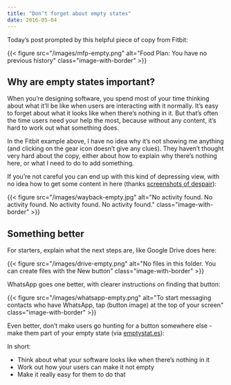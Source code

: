 ```yaml
---
title: "Don’t forget about empty states"
date: 2016-05-04
---
```


Today’s post prompted by this helpful piece of copy from Fitbit:

{{< figure src="/images/mfp-empty.png" alt="Food Plan: You have no previous history" class="image-with-border" >}}

## Why are empty states important?

When you’re designing software, you spend most of your time thinking about what it’ll be like when users are interacting with it normally. It’s easy to forget about what it looks like when there’s nothing in it. But that’s often the time users need your help the most, because without any content, it’s hard to work out what something does. 

In the Fitbit example above, I have no idea why it’s not showing me anything (and clicking on the gear icon doesn’t give any clues). They haven’t thought very hard about the copy, either about how to explain why there’s nothing here, or what I need to do to add something.

If you’re not careful you can end up with this kind of depressing view, with no idea how to get some content in here (thanks [screenshots of despair](https://screenshotsofdespair.tumblr.com/post/142924673164)):

{{< figure src="/images/wayback-empty.jpg" alt="No activity found. No activity found. No activity found. No activity found." class="image-with-border" >}}

## Something better

For starters, explain what the next steps are, like Google Drive does here:

{{< figure src="/images/drive-empty.png" alt="No files in this folder. You can create files with the New button" class="image-with-border" >}}

WhatsApp goes one better, with clearer instructions on finding that button:

{{< figure src="/images/whatsapp-empty.png" alt="To start messaging contacts who have WhatsApp, tap (button image) at the top of your screen" class="image-with-border" >}}

Even better, don’t make users go hunting for a button somewhere else - make them part of your empty state (via [emptystat.es](https://emptystat.es/post/135639881094/no-pinned-groups-in-facebook-for-android)):

In short:

- Think about what your software looks like when there’s nothing in it 
- Work out how your users can make it not empty
- Make it really easy for them to do that
